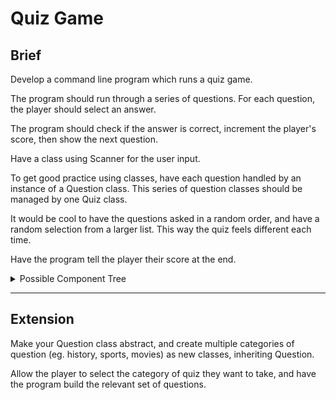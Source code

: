 # Quiz Game

## Brief

Develop a command line program which runs a quiz game.

The program should run through a series of questions. For each question, the player should select an answer. 

The program should check if the answer is correct, increment the player's score, then show the next question.

Have a class using Scanner for the user input. 

To get good practice using classes, have each question handled by an instance of a Question class. This series of question classes should be managed by one Quiz class.

It would be cool to have the questions asked in a random order, and have a random selection from a larger list. This way the quiz feels different each time.

Have the program tell the player their score at the end.

<details>
  <summary>Possible Component Tree</summary>
  
  ![component tree](https://i.imgur.com/A3NPdZB.png)

  
</details>

---

## Extension

Make your Question class abstract, and create multiple categories of question (eg. history, sports, movies) as new classes, inheriting Question.

Allow the player to select the category of quiz they want to take, and have the program build the relevant set of questions.
